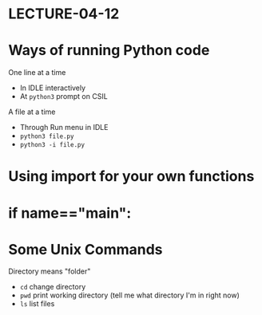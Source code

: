 # LECTURE-04-12


# Ways of running Python code

One line at a time

* In IDLE interactively
* At `python3` prompt on CSIL

A file at a time

* Through Run menu in IDLE
* `python3 file.py`
* `python3 -i file.py`

# Using import for your own functions

# if __name__=="__main__":


# Some Unix Commands

Directory means "folder"

* `cd`  change directory
* `pwd`  print working directory (tell me what directory I'm in right now)
* `ls`   list files
                                
                                  
